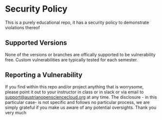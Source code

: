 # Security Policy

This is a purely educational repo, it has a security policy to demonstrate violations thereof

## Supported Versions

None of the versions or branches are offically supported to be vulnerability free.
Custom vulnerabilities are typically tested for each semester.


## Reporting a Vulnerability

If you find within this repo and/or project anything that is worrysome, please point it out to your instructor in class or in slack or via email to support@austrianopensciencecloud.org at any time.
The disclosure - in this particular case- is not specific and follows no particular process, we are simply grateful if you make us aware of any potential oversights.
Thank you very much
